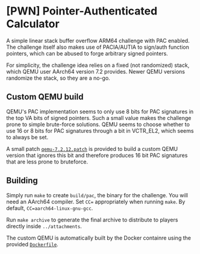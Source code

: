 [PWN] Pointer-Authenticated Calculator
======================================

A simple linear stack buffer overflow ARM64 challenge with PAC enabled. The
challenge itself also makes use of PACIA/AUTIA to sign/auth function pointers,
which can be abused to forge arbitrary signed pointers.

For simplicity, the challenge idea relies on a fixed (not randomized) stack,
which QEMU user AArch64 version 7.2 provides. Newer QEMU versions randomize the
stack, so they are a no-go.


Custom QEMU build
-----------------

QEMU's PAC implementation seems to only use 8 bits for PAC signatures in the top
VA bits of signed pointers. Such a small value makes the challenge prone to
simple brute-force solutions. QEMU seems to choose whether to use 16 or 8 bits
for PAC signatures through a bit in VCTR_EL2, which seems to always be set.

A small patch [`qemu-7.2.12.patch`](./qemu-7.2.12.patch) is provided to build a
custom QEMU version that ignores this bit and therefore produces 16 bit PAC
signatures that are less prone to bruteforce.


Building
--------

Simply run `make` to create `build/pac`, the binary for the challenge. You will
need an AArch64 compiler. Set `CC=` appropriately when running `make`. By
default, `CC=aarch64-linux-gnu-gcc`.

Run `make archive` to generate the final archive to distribute to players
directly inside `../attachments`.

The custom QEMU is automatically built by the Docker containre using the
provided [`Dockerfile`](./Dockerfile).
